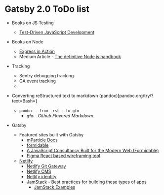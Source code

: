 # Gatsby 2.0 ToDo list

 - Books on JS Testing
    - [Test-Driven JavaScript Development](https://www.tddjs.com/)
 - Books on Node
    - [Express in Action](https://www.manning.com/books/express-in-action)
    - Medium Article - [The definitive Node.js handbook](https://medium.freecodecamp.org/the-definitive-node-js-handbook-6912378afc6e)

 - Tracking
    - Sentry debugging tracking
    - GA event tracking
    - 

 - Converting reStructured text to markdown (pandoc)[pandoc.org/try/?text=Bash=<URL PERNCENT ENCODED FILE TO CONVERT>]
    - `pandoc --from -rst --to gfm`
        - `gfm` - *Github Flavored Markdown*

 - Gatsby
    - Featured sites built with Gatsby
        - [mParticle Docs](https://docs.mparticle.com/guides/)
        - [formidable](https://formidable.com/blog/2018/hooked-facebook-react/)
        - [A JavaScript Consultancy Built for the Modern Web (Formidable)](https://formidable.com/)
        - [Figma React based wireframing tool](https://www.figma.com/)
    - [Netlify](https://www.netlify.com/docs/identity/)
        - [Netlify Git Gateway](https://www.netlify.com/docs/git-gateway/)
        - [Netlify CMS](https://www.netlifycms.org/)
        - [Netlify identity](https://www.netlify.com/docs/identity/)
        - [JamStack](https://jamstack.org/) - Best practices for building these types of apps
            - [JamStack Examples](https://jamstack.org/examples/)
